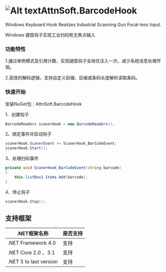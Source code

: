 # ![Alt text](BarcodeHook/BarcodeReader.ico "AttnSoft.AutoUpdate")AttnSoft.BarcodeHook
Windows Keyboard Hook Realizes Industrial Scanning Gun Focal-less Input.

Windows 键盘钩子实现工业扫码枪无焦点输入
### 功能特性
1.通过单例模式及引用计数，实现键盘钩子全局仅注入一次，减少系统消息处理开销。

2.高效的解码逻辑，支持自定义前缀、后缀或条码长度解析读取条码。
### 快速开始
安装NuGet包：AttnSoft.BarcodeHook

1、创建钩子
```csharp
BarcodeReaders scanerHook = new BarcodeReaders();
```
2、绑定事件并启动钩子
```csharp
scanerHook.ScanerEvent += ScanerHook_BarCodeEvent;
scanerHook.Start();
```
3、处理扫码事件
```csharp
private void ScanerHook_BarCodeEvent(string barcode)
{
    this.listBox1.Items.Add(barcode);
}
```
4、停止钩子
```csharp
scanerHook.Stop();
```
## 支持框架

| .NET框架名称               | 是否支持 |
| -------------------------- | -------- |
| .NET Framework 4.0        | 支持     |
| .NET Core 2.0 、3.1        | 支持     |
| .NET 5  to last version   | 支持     |
